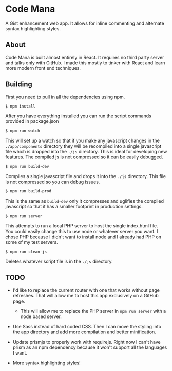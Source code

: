 Code Mana
=========

A Gist enhancement web app. It allows for inline commenting and alternate syntax highlighting styles.

About
-----

Code Mana is built almost entirely in React. It requires no third party server and talks only with GitHub.
I made this mostly to tinker with React and learn more modern front end techniques.

Building
--------

First you need to pull in all the dependencies using npm.

```sh
$ npm install
```

After you have everything installed you can run the script commands provided in package.json

```sh
$ npm run watch
```
This will set up a watch so that if you make any javascript changes in the `./app/components` directory they will be recompiled
into a single javascript file which is dropped into the `./js` directory. This is ideal for developing new features. The compiled
js is not compressed so it can be easily debugged.

```sh
$ npm run build-dev
```
Compiles a single javascript file and drops it into the `./js` directory. This file is not compressed so you can debug issues.

```sh
$ npm run build-prod
```
This is the same as `build-dev` only it compresses and uglifies the compiled javascript so that it has a smaller footprint
in production settings.

```sh
$ npm run server
```
This attempts to run a local PHP server to host the single index.html file. You could easily change this to use node or
whatever server you want. I chose PHP because I didn't want to install node and I already had PHP on some of my test servers.

```sh
$ npm run clean-js
```
Deletes whatever script file is in the `./js` directory.

TODO
----

 + I'd like to replace the current router with one that works without page refreshes. That will allow me to host this app exclusively on a GitHub page.

    - This will allow me to replace the PHP server in `npm run server` with a node based server.

 + Use Sass instead of hard coded CSS. Then I can move the styling into the app directory and add more compilation and better minification.

 + Update prismjs to properly work with requirejs. Right now I can't have prism as an npm dependency because it won't support all the languages I want.

 + More syntax highlighting styles!